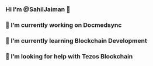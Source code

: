 ### Hi I’m @SahilJaiman 👋
### 🔭 I’m currently working on Docmedsync
### 🌱 I’m currently learning Blockchain Development
### 🤔 I’m looking for help with Tezos Blockchain
